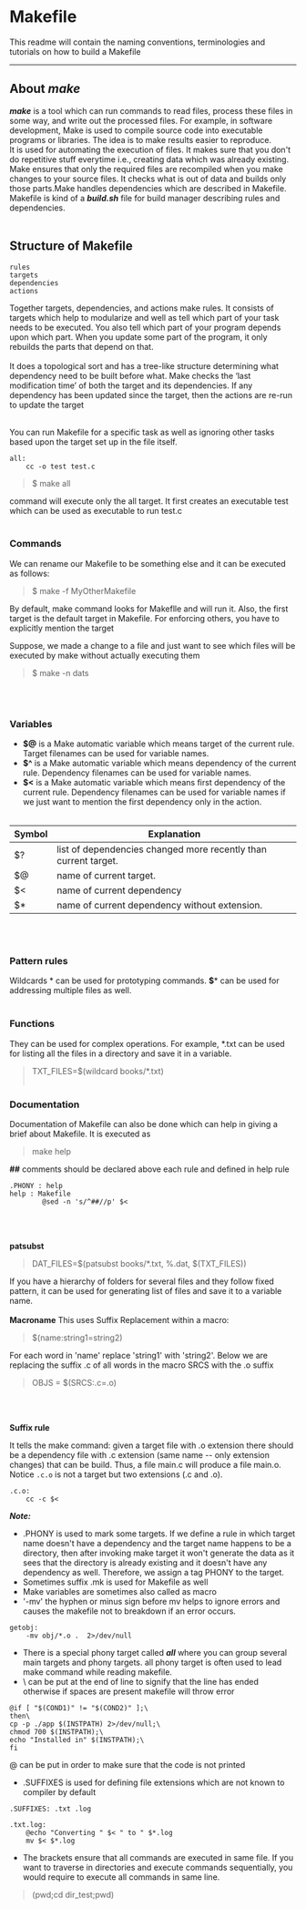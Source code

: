 # Makefile
This readme will contain the naming conventions, terminologies and tutorials on how to build a Makefile
___
## About ___make___
___make___ is a tool which can run commands to read files, process these files in some way, and write out the processed files. For example, in software development, Make is used to compile source code into executable programs or libraries. The idea is to make results easier to reproduce. <br>
It is used for automating the execution of files. It makes sure that you don't do repetitive stuff everytime i.e., creating data which was already existing. Make ensures that only the required files are recompiled when you make changes to your source files. It checks what is out of data and builds only those parts.Make handles dependencies which are described in Makefile. Makefile is kind of a ***build.sh*** file for build manager describing rules and dependencies.
<br></br>

## Structure of Makefile
```
rules
targets
dependencies
actions
```
Together targets, dependencies, and actions make rules.
It consists of targets which help to modularize and well as tell which part of your task needs to be executed. You also tell which part of your program depends upon which part. When you update some part of the program, it only rebuilds the parts that depend on that.
<br></br>
It does a topological sort and has a tree-like structure determining what dependency need to be built before what. Make checks the ‘last modification time’ of both the target and its dependencies. If any dependency has been updated since the target, then the actions are re-run to update the target
<br></br>

You can run Makefile for a specific task as well as ignoring other tasks based upon the target set up in the file itself.

```
all: 
    cc -o test test.c
```

> $ make all

 command will execute only the all target. It first creates an executable test which can be used as executable to run test.c
<br></br>

### Commands
We can rename our Makefile to be something else and it can be executed as follows:

> $ make -f MyOtherMakefile


By default, make command looks for Makeflle and will run it. Also, the first target is the default target in Makefile. For enforcing others, you have to explicitly mention the target

Suppose, we made a change to a file and just want to see which files will be executed by make without actually executing them

> $ make -n dats

<br></br>

### Variables
* **$@** is a Make automatic variable which means target of the current rule. Target filenames can be used for variable names.
* **$^** is a Make automatic variable which means dependency of the current rule. Dependency filenames can be used for variable names. 
* **$<** is a Make automatic variable which means first dependency of the current rule. Dependency filenames can be used for variable names if we just want to mention the first dependency only in the action.
<br></br>

Symbol | Explanation
| --- | --- |
$? | list of dependencies changed more recently than current target.
$@ | name of current target.
$< | name of current dependency
$* | name of current dependency without extension.


<br></br>
### Pattern rules
Wildcards * can be used for prototyping commands. **$*** can be used for addressing multiple files as well.
<br></br>

### Functions
They can be used for complex operations. For example, *.txt can be used for listing all the files in a directory and save it in a variable.

> TXT_FILES=$(wildcard books/*.txt)
<br></br>

### Documentation
Documentation of Makefile can also be done which can help in giving a brief about Makefile. It is executed as 

> make help


**##** comments should be declared above each rule and defined in help rule
```
.PHONY : help
help : Makefile
        @sed -n 's/^##//p' $<
```

<br></br>

**patsubst**
> DAT_FILES=$(patsubst books/*.txt, %.dat, $(TXT_FILES))

If you have a hierarchy of folders for several files and they follow fixed pattern, it can be used for generating list of files and save it to a variable name.
<br></br>
**Macroname** 
This uses Suffix Replacement within a macro:
> $(name:string1=string2)

For each word in 'name' replace 'string1' with 'string2'.
Below we are replacing the suffix .c of all words in the macro SRCS with the .o suffix
> OBJS = $(SRCS:.c=.o)

<br></br>

**Suffix rule**

It tells the make command: given a target file with .o extension there should be a dependency file with .c extension (same name -- only extension changes) that can be build.  Thus, a file main.c will produce a file main.o. Notice ```.c.o``` is not a target but two extensions (.c and .o).

```
.c.o:
    cc -c $<
```

***Note:***

* .PHONY is used to mark some targets. If we define a rule in which target name doesn't have a dependency and the target name happens to be a directory, then after invoking make target it won't generate the data as it sees that the directory is already existing and it doesn't have any dependency as well. Therefore, we assign a tag PHONY to the target. 
* Sometimes suffix .mk  is used for Makefile as well
* Make variables are sometimes also called as macro
* '-mv' the hyphen or minus sign before mv helps to ignore errors and causes the makefile not to breakdown if an error occurs.
```
getobj:
	-mv obj/*.o .  2>/dev/null
```
* There is a special phony target called ___all___ where you can group several main targets and phony targets. all phony target  is often used to lead make command while reading makefile. 
* \ can be put at the end of line to signify that the line has ended otherwise if spaces are present makefile will throw error
```
@if [ "$(COND1)" != "$(COND2)" ];\
then\
cp -p ./app $(INSTPATH) 2>/dev/null;\
chmod 700 $(INSTPATH);\
echo "Installed in" $(INSTPATH);\
fi
```
@ can be put in order to make sure that the code is not printed

* .SUFFIXES is used for defining file extensions which are not known to compiler by default
```
.SUFFIXES: .txt .log

.txt.log:	
	@echo "Converting " $< " to " $*.log
	mv $< $*.log
```
* The brackets ensure that all commands are executed in same file. If you want to traverse in directories and execute commands sequentially, you would require to execute all commands in same line.
> (pwd;cd dir_test;pwd)